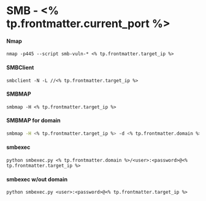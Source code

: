 # SMB - <% tp.frontmatter.current_port %>

#### Nmap
```nmap
nmap -p445 --script smb-vuln-* <% tp.frontmatter.target_ip %>
```

#### SMBClient
```SMB
smbclient -N -L //<% tp.frontmatter.target_ip %>
```

#### SMBMAP
```smbmap
smbmap -H <% tp.frontmatter.target_ip %>
```


#### SMBMAP for domain
```bash
smbmap -H <% tp.frontmatter.target_ip %> -d <% tp.frontmatter.domain %>
```

#### smbexec
```smbexec
python smbexec.py <% tp.frontmatter.domain %>/<user>:<password>@<% tp.frontmatter.target_ip %>
```

#### smbexec w/out domain
```smbexec
python smbexec.py <user>:<password>@<% tp.frontmatter.target_ip %>
```